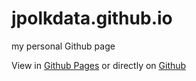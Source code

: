 # jpolkdata.github.io
my personal Github page

View in [Github Pages](https://jpolkdata.github.io/) or directly on [Github](https://github.com/jpolkdata/) 
